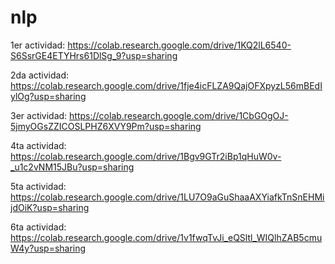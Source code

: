 # nlp

1er actividad: https://colab.research.google.com/drive/1KQ2lL6540-S6SsrGE4ETYHrs61DlSg_9?usp=sharing

2da actividad: https://colab.research.google.com/drive/1fje4icFLZA9QajOFXpyzL56mBEdIylOg?usp=sharing

3er actividad: https://colab.research.google.com/drive/1CbGOgOJ-5jmyOGsZZICOSLPHZ6XVY9Pm?usp=sharing

4ta actividad: https://colab.research.google.com/drive/1Bgv9GTr2iBp1qHuW0v-_u1c2vNM15JBu?usp=sharing

5ta actividad: https://colab.research.google.com/drive/1LU7O9aGuShaaAXYiafkTnSnEHMijdOiK?usp=sharing

6ta actividad: https://colab.research.google.com/drive/1v1fwqTvJi_eQSltl_WIQlhZAB5cmuW4y?usp=sharing
